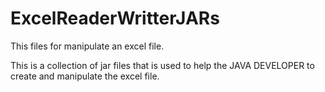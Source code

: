 # ExcelReaderWritterJARs
This files for manipulate an excel file.


This is a collection of jar files that is used to help  the JAVA DEVELOPER to create and manipulate the excel file.
